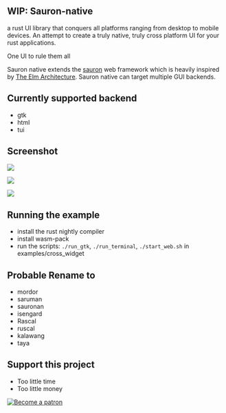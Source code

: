## WIP: Sauron-native
a rust UI library that conquers all platforms ranging from desktop to mobile devices.
An attempt to create a truly native, truly cross platform UI for your rust applications.

One UI to rule them all

Sauron native extends the [sauron](https://github.com/ivanceras/sauron) web framework
which is heavily inspired by [The Elm Architecture](https://guide.elm-lang.org/architecture/).
Sauron native can target multiple GUI backends.

## Currently supported backend
- gtk
- html
- tui

## Screenshot

![](https://raw.githubusercontent.com/ivanceras/sauron-native/master/assets/sauron-native-gtk.png)


![](https://raw.githubusercontent.com/ivanceras/sauron-native/master/assets/sauron-native-html.png)


![](https://raw.githubusercontent.com/ivanceras/sauron-native/master/assets/sauron-native-tui.png)

## Running the example
- install the rust nightly compiler
- install wasm-pack
- run the scripts: `./run_gtk`, `./run_terminal`, `./start_web.sh` in examples/cross_widget


## Probable Rename to
 - mordor
 - saruman
 - sauronan
 - isengard
 - Rascal
 - ruscal
 - kalawang
 - taya



## Support this project
- Too little time
- Too little money

 [![Become a patron](https://c5.patreon.com/external/logo/become_a_patron_button.png)](https://www.patreon.com/ivanceras)
